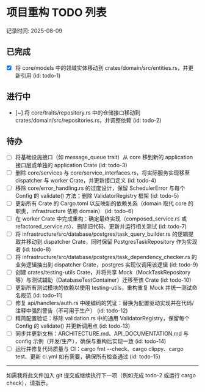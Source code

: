 # 项目重构 TODO 列表

记录时间: 2025-08-09

## 已完成

- [x] 将 core/models 中的领域实体移动到 crates/domain/src/entities.rs，并更新引用 (id: todo-1)

## 进行中

- [~] 将 core/traits/repository.rs 中的仓储接口移动到 crates/domain/src/repositories.rs，并调整依赖 (id: todo-2)

## 待办

- [ ] 将基础设施接口（如 message_queue trait）从 core 移到新的 application 接口层或单独的 application Crate (id: todo-3)
- [ ] 删除 core/services 与 core/service_interfaces.rs，将实际服务实现移至 dispatcher 与 worker Crate，并更新接口定义 (id: todo-4)
- [ ] 移除 core/error_handling.rs 的过度设计，保留 SchedulerError 与每个 Config 的 validate() 方法；删除 ValidatorRegistry 框架 (id: todo-5)
- [ ] 更新所有 Crate 的 Cargo.toml 以反映新的依赖关系（domain 取代 core 的职责，infrastructure 依赖 domain） (id: todo-6)
- [ ] 在 worker Crate 中完成重构：确定最终实现（composed_service.rs 或 refactored_service.rs）、删除旧代码、更新并运行相关测试 (id: todo-7)
- [ ] 将 infrastructure/src/database/postgres/task_query_builder.rs 的逻辑提取并移动到 dispatcher Crate，同时保留 PostgresTaskRepository 作为实现者 (id: todo-8)
- [ ] 将 infrastructure/src/database/postgres/task_dependency_checker.rs 的业务逻辑抽出到 dispatcher Crate，postgres 实现仅调用该逻辑 (id: todo-9)
- [ ] 创建 crates/testing-utils Crate，并将共享 Mock（MockTaskRepository 等）与测试辅助（DatabaseTestContainer）迁移至该 Crate (id: todo-10)
- [ ] 更新所有测试模块的依赖以使用 testing-utils，重构重复 Mock 并统一测试命名规范 (id: todo-11)
- [ ] 修复 api/handlers/auth.rs 中硬编码的凭证：替换为配置驱动实现并在代码/注释中强烈警告（不可用于生产） (id: todo-12)
- [ ] 精简配置验证：移除 validation.rs 中的通用 ValidatorRegistry，保留每个 Config 的 validate() 并更新调用点 (id: todo-13)
- [ ] 同步并更新文档：ARCHITECTURE.md、API_DOCUMENTATION.md 与 config 示例（开发/生产），确保与重构后实现一致 (id: todo-14)
- [ ] 运行并修复代码质量与 CI：cargo fmt --check、cargo clippy、cargo test、更新 ci.yml 如有需要，确保所有检查通过 (id: todo-15)

---

如需我将此文件加入 git 提交或继续执行下一项（例如完成 todo-2 或运行 cargo check），请指示。
